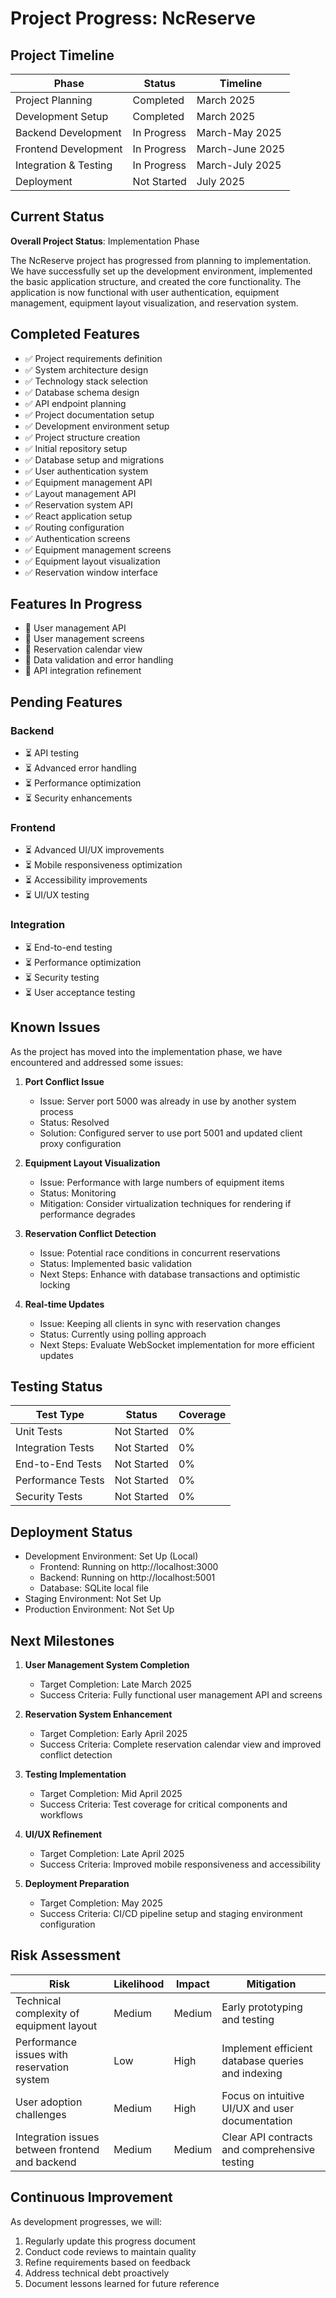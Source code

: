 # Project Progress: NcReserve

## Project Timeline

| Phase | Status | Timeline |
|-------|--------|----------|
| Project Planning | Completed | March 2025 |
| Development Setup | Completed | March 2025 |
| Backend Development | In Progress | March-May 2025 |
| Frontend Development | In Progress | March-June 2025 |
| Integration & Testing | In Progress | March-July 2025 |
| Deployment | Not Started | July 2025 |

## Current Status

**Overall Project Status**: Implementation Phase

The NcReserve project has progressed from planning to implementation. We have successfully set up the development environment, implemented the basic application structure, and created the core functionality. The application is now functional with user authentication, equipment management, equipment layout visualization, and reservation system.

## Completed Features

- ✅ Project requirements definition
- ✅ System architecture design
- ✅ Technology stack selection
- ✅ Database schema design
- ✅ API endpoint planning
- ✅ Project documentation setup
- ✅ Development environment setup
- ✅ Project structure creation
- ✅ Initial repository setup
- ✅ Database setup and migrations
- ✅ User authentication system
- ✅ Equipment management API
- ✅ Layout management API
- ✅ Reservation system API
- ✅ React application setup
- ✅ Routing configuration
- ✅ Authentication screens
- ✅ Equipment management screens
- ✅ Equipment layout visualization
- ✅ Reservation window interface

## Features In Progress

- 🔄 User management API
- 🔄 User management screens
- 🔄 Reservation calendar view
- 🔄 Data validation and error handling
- 🔄 API integration refinement

## Pending Features

### Backend

- ⏳ API testing
- ⏳ Advanced error handling
- ⏳ Performance optimization
- ⏳ Security enhancements

### Frontend

- ⏳ Advanced UI/UX improvements
- ⏳ Mobile responsiveness optimization
- ⏳ Accessibility improvements
- ⏳ UI/UX testing

### Integration

- ⏳ End-to-end testing
- ⏳ Performance optimization
- ⏳ Security testing
- ⏳ User acceptance testing

## Known Issues

As the project has moved into the implementation phase, we have encountered and addressed some issues:

1. **Port Conflict Issue**
   - Issue: Server port 5000 was already in use by another system process
   - Status: Resolved
   - Solution: Configured server to use port 5001 and updated client proxy configuration

2. **Equipment Layout Visualization**
   - Issue: Performance with large numbers of equipment items
   - Status: Monitoring
   - Mitigation: Consider virtualization techniques for rendering if performance degrades

3. **Reservation Conflict Detection**
   - Issue: Potential race conditions in concurrent reservations
   - Status: Implemented basic validation
   - Next Steps: Enhance with database transactions and optimistic locking

4. **Real-time Updates**
   - Issue: Keeping all clients in sync with reservation changes
   - Status: Currently using polling approach
   - Next Steps: Evaluate WebSocket implementation for more efficient updates

## Testing Status

| Test Type | Status | Coverage |
|-----------|--------|----------|
| Unit Tests | Not Started | 0% |
| Integration Tests | Not Started | 0% |
| End-to-End Tests | Not Started | 0% |
| Performance Tests | Not Started | 0% |
| Security Tests | Not Started | 0% |

## Deployment Status

- Development Environment: Set Up (Local)
  - Frontend: Running on http://localhost:3000
  - Backend: Running on http://localhost:5001
  - Database: SQLite local file
- Staging Environment: Not Set Up
- Production Environment: Not Set Up

## Next Milestones

1. **User Management System Completion**
   - Target Completion: Late March 2025
   - Success Criteria: Fully functional user management API and screens

2. **Reservation System Enhancement**
   - Target Completion: Early April 2025
   - Success Criteria: Complete reservation calendar view and improved conflict detection

3. **Testing Implementation**
   - Target Completion: Mid April 2025
   - Success Criteria: Test coverage for critical components and workflows

4. **UI/UX Refinement**
   - Target Completion: Late April 2025
   - Success Criteria: Improved mobile responsiveness and accessibility

5. **Deployment Preparation**
   - Target Completion: May 2025
   - Success Criteria: CI/CD pipeline setup and staging environment configuration

## Risk Assessment

| Risk | Likelihood | Impact | Mitigation |
|------|------------|--------|------------|
| Technical complexity of equipment layout | Medium | Medium | Early prototyping and testing |
| Performance issues with reservation system | Low | High | Implement efficient database queries and indexing |
| User adoption challenges | Medium | High | Focus on intuitive UI/UX and user documentation |
| Integration issues between frontend and backend | Medium | Medium | Clear API contracts and comprehensive testing |

## Continuous Improvement

As development progresses, we will:

1. Regularly update this progress document
2. Conduct code reviews to maintain quality
3. Refine requirements based on feedback
4. Address technical debt proactively
5. Document lessons learned for future reference
